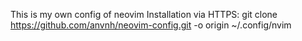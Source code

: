This is my own config of neovim
Installation via HTTPS: git clone https://github.com/anvnh/neovim-config.git -o origin ~/.config/nvim

